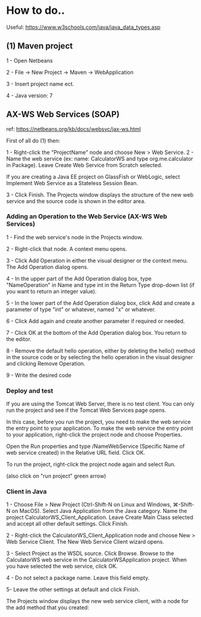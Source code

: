 # How to do..

Useful: https://www.w3schools.com/java/java_data_types.asp

## (1) Maven project

1 - Open Netbeans

2 - File -> New Project -> Maven -> WebApplication

3 - Insert project name ect.

4 - Java version: 7

## AX-WS Web Services (SOAP)

ref: https://netbeans.org/kb/docs/websvc/jax-ws.html

First of all do (1) then:

1 - Right-click the "ProjectName" node and choose New > Web Service.
2 - Name the web service (ex: name: CalculatorWS and type org.me.calculator in Package). Leave Create Web Service from Scratch selected.

If you are creating a Java EE project on GlassFish or WebLogic, select Implement Web Service as a Stateless Session Bean. 

3 - Click Finish. The Projects window displays the structure of the new web service and the source code is shown in the editor area.

###  Adding an Operation to the Web Service (AX-WS Web Services)

1 - Find the web service's node in the Projects window. 

2 - Right-click that node. A context menu opens.

3 - Click Add Operation in either the visual designer or the context menu. The Add Operation dialog opens.

4 - In the upper part of the Add Operation dialog box, type "NameOperation" in Name and type int in the Return Type drop-down list (if you want to return an integer value).

5 - In the lower part of the Add Operation dialog box, click Add and create a parameter of type "int" or whatever, named "x" or whatever.

6 - Click Add again and create another parameter if required or needed.

7 - Click OK at the bottom of the Add Operation dialog box. You return to the editor.

8 - Remove the default hello operation, either by deleting the hello() method in the source code or by selecting the hello operation in the visual designer and clicking Remove Operation. 

9 - Write the desired code

### Deploy and test

If you are using the Tomcat Web Server, there is no test client. You can only run the project and see if the Tomcat Web Services page opens.

In this case, before you run the project, you need to make the web service the entry point to your application. To make the web service the entry point to your application, right-click the project node and choose Properties.

Open the Run properties and type /NameWebService (Specific Name of web service created) in the Relative URL field. Click OK.

To run the project, right-click the project node again and select Run.

(also click on "run project" green arrow)

### Client in Java

1 - Choose File > New Project (Ctrl-Shift-N on Linux and Windows, ⌘-Shift-N on MacOS). Select Java Application from the Java category. Name the project CalculatorWS_Client_Application. Leave Create Main Class selected and accept all other default settings. Click Finish.

2 - Right-click the CalculatorWS_Client_Application node and choose New > Web Service Client. The New Web Service Client wizard opens.

3 - Select Project as the WSDL source. Click Browse. Browse to the CalculatorWS web service in the CalculatorWSApplication project. When you have selected the web service, click OK.

4 - Do not select a package name. Leave this field empty.

5- Leave the other settings at default and click Finish.

The Projects window displays the new web service client, with a node for the add method that you created:
